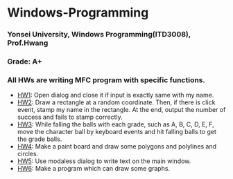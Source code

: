 # Windows-Programming

### Yonsei University, Windows Programming(ITD3008), Prof.Hwang

### Grade: A+

### All HWs are writing MFC program with specific functions.

- [HW1](HW1/wndP_assignment1/assignment1.cpp): Open dialog and close it if input is exactly same with my name.
- [HW2](HW2/wndP_assignment2/wndP_assignment2/ChildView.cpp): Draw a rectangle at a random coordinate. Then, if there is click event, stamp my name in the rectangle. At the end, output the number of success and fails to stamp correctly.
  <!-- - ![HW2](HW2/wndP_assignment2_2.PNG)-->
- [HW3](HW3/wndP_assignment_3/ChildView.cpp): While falling the balls with each grade, such as A, B, C, D, E, F, move the character ball by keyboard events and hit falling balls to get the grade balls.
- [HW4](HW4/MFC_4_paint/MFC_4_paintView.cpp): Make a paint board and draw some polygons and polylines and circles.
  <!-- - ![HW4](HW4/snapshot2.PNG)-->
- [HW5](HW5/MFC_5_Modeless/MFC_5_Modeless/MFC_5_ModelessView.cpp): Use modaless dialog to write text on the main window.
  <!-- - ![HW5](HW5/MFC_5_MODELESS2.PNG)-->
- [HW6](HW6/MFC_6_mathGraphs/MFC_6_mathGraphs/MFC_6_mathGraphsView.cpp): Make a program which can draw some graphs.
  <!-- - ![HW5](HW6/MFC_6_mathGraphs2.PNG)-->
